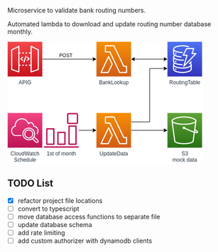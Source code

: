 Microservice to validate bank routing numbers.

Automated lambda to download and update routing number database monthly.

![diagram](./images/diagram.png)


## TODO List
- [x] refactor project file locations
- [ ] convert to typescript
- [ ] move database access functions to separate file
- [ ] update database schema
- [ ] add rate limiting
- [ ] add custom authorizer with dynamodb clients

